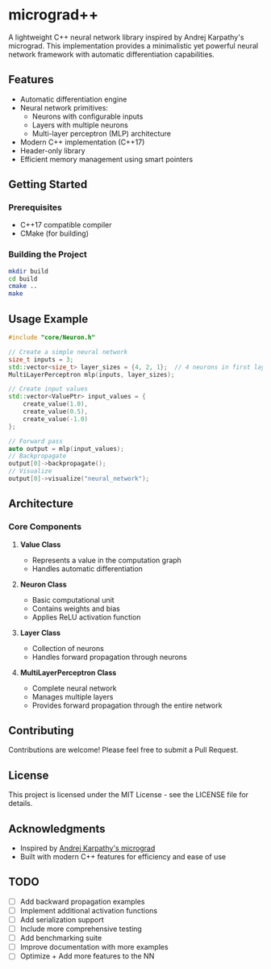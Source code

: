 # micrograd++

A lightweight C++ neural network library inspired by Andrej Karpathy's micrograd. This implementation provides a minimalistic yet powerful neural network framework with automatic differentiation capabilities.

## Features

- Automatic differentiation engine
- Neural network primitives:
  - Neurons with configurable inputs
  - Layers with multiple neurons
  - Multi-layer perceptron (MLP) architecture
- Modern C++ implementation (C++17)
- Header-only library
- Efficient memory management using smart pointers

## Getting Started

### Prerequisites

- C++17 compatible compiler
- CMake (for building)

### Building the Project

```bash
mkdir build
cd build
cmake ..
make
```

## Usage Example

```cpp
#include "core/Neuron.h"

// Create a simple neural network
size_t inputs = 3;
std::vector<size_t> layer_sizes = {4, 2, 1};  // 4 neurons in first layer, 2 in second, 1 in output
MultiLayerPerceptron mlp(inputs, layer_sizes);

// Create input values
std::vector<ValuePtr> input_values = {
    create_value(1.0),
    create_value(0.5),
    create_value(-1.0)
};

// Forward pass
auto output = mlp(input_values);
// Backpropagate
output[0]->backpropagate();
// Visualize 
output[0]->visualize("neural_network");
```

## Architecture

### Core Components

1. **Value Class**
   - Represents a value in the computation graph
   - Handles automatic differentiation

2. **Neuron Class**
   - Basic computational unit
   - Contains weights and bias
   - Applies ReLU activation function

3. **Layer Class**
   - Collection of neurons
   - Handles forward propagation through neurons

4. **MultiLayerPerceptron Class**
   - Complete neural network
   - Manages multiple layers
   - Provides forward propagation through the entire network

## Contributing

Contributions are welcome! Please feel free to submit a Pull Request.

## License

This project is licensed under the MIT License - see the LICENSE file for details.

## Acknowledgments

- Inspired by [Andrej Karpathy's micrograd](https://github.com/karpathy/micrograd)
- Built with modern C++ features for efficiency and ease of use

## TODO

- [ ] Add backward propagation examples
- [ ] Implement additional activation functions
- [ ] Add serialization support
- [ ] Include more comprehensive testing
- [ ] Add benchmarking suite
- [ ] Improve documentation with more examples
- [ ] Optimize + Add more features to the NN
